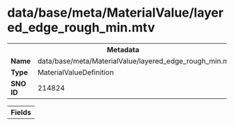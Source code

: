 <h1>data/base/meta/MaterialValue/layered_edge_rough_min.mtv</h1><table><tr><th colspan="100%">Metadata</th></tr><tr><td><b>Name</b></td><td>data/base/meta/MaterialValue/layered_edge_rough_min.mtv</td></tr><tr><td><b>Type</b></td><td>MaterialValueDefinition</td></tr><tr><td><b>SNO ID</b></td><td>214824</td></tr></table>

<table><tr><th colspan="100%">Fields</th></tr></table>

